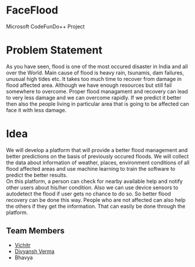 # FaceFlood
Microsoft CodeFunDo++ Project

# Problem Statement

As you have seen, flood is one of the most occured disaster in India and all over the World. Main cause of flood is heavy rain, tsunamis, dam failures, unusual high tides etc. It takes too much time to recover from damage in flood affected area. Although we have enough resources but still  fail somewhere to overcome. Proper flood managament and recovery can lead to very less damage and we can overcome rapidly. If we predict it better then also the people living in particular area that is going to be affected can face it with less damage.

# Idea

We will develop a platform that will provide a better flood management and better predictions on the basis of previously occured floods. We will collect the data about information of weather, places, environment conditions of all flood affected areas and use machine learning to train the software to predict the better results. <br>
On this platform, a person can check for nearby available help and notify other users about his/her condition. Also we can use device sensors to autodetect the flood if user gets no chance to do so. So better flood recovery can be done this way. People who are not affected can also help the others if they get the information. That can easily be done through the platform.

## Team Members
- [Vichitr](https://github.com/vichitr)
- [Divyansh Verma](https://github.com/failedcoder12)
- Bhavya
